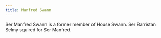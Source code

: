 ```yaml
---
title: Manfred Swann
---
```


Ser Manfred Swann is a former member of House Swann. Ser Barristan Selmy squired for Ser Manfred.


